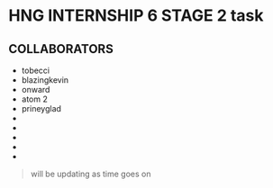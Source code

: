 # HNG INTERNSHIP 6 STAGE 2 task

## COLLABORATORS

* tobecci
* blazingkevin
* onward
* atom 2
* prineyglad
*
*
*
*
*

> will be updating as time goes on
